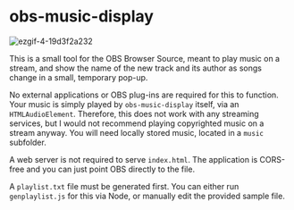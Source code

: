 # obs-music-display

![ezgif-4-19d3f2a232](https://user-images.githubusercontent.com/462484/231411195-22e93270-d454-45bb-94a7-859086fd9f12.gif)

This is a small tool for the OBS Browser Source, meant to play music on a stream, and show the name of the new track and its author as songs change in a small, temporary pop-up.

No external applications or OBS plug-ins are required for this to function. Your music is simply played by `obs-music-display` itself, via an `HTMLAudioElement`.
Therefore, this does not work with any streaming services, but I would not recommend playing copyrighted music on a stream anyway. You will need locally stored music, located in a `music` subfolder.

A web server is not required to serve `index.html`. The application is CORS-free and you can just point OBS directly to the file.

A `playlist.txt` file must be generated first. You can either run `genplaylist.js` for this via Node, or manually edit the provided sample file.

